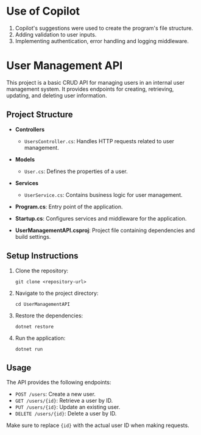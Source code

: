 # Use of Copilot
1. Copilot's suggestions were used to create the program's file structure.
2. Adding validation to user inputs.
3. Implementing authentication, error handling and logging middleware.

# User Management API

This project is a basic CRUD API for managing users in an internal user management system. It provides endpoints for creating, retrieving, updating, and deleting user information.

## Project Structure

- **Controllers**
  - `UsersController.cs`: Handles HTTP requests related to user management.
  
- **Models**
  - `User.cs`: Defines the properties of a user.
  
- **Services**
  - `UserService.cs`: Contains business logic for user management.
  
- **Program.cs**: Entry point of the application.
  
- **Startup.cs**: Configures services and middleware for the application.
  
- **UserManagementAPI.csproj**: Project file containing dependencies and build settings.

## Setup Instructions

1. Clone the repository:
   ```
   git clone <repository-url>
   ```

2. Navigate to the project directory:
   ```
   cd UserManagementAPI
   ```

3. Restore the dependencies:
   ```
   dotnet restore
   ```

4. Run the application:
   ```
   dotnet run
   ```

## Usage

The API provides the following endpoints:

- `POST /users`: Create a new user.
- `GET /users/{id}`: Retrieve a user by ID.
- `PUT /users/{id}`: Update an existing user.
- `DELETE /users/{id}`: Delete a user by ID.

Make sure to replace `{id}` with the actual user ID when making requests.